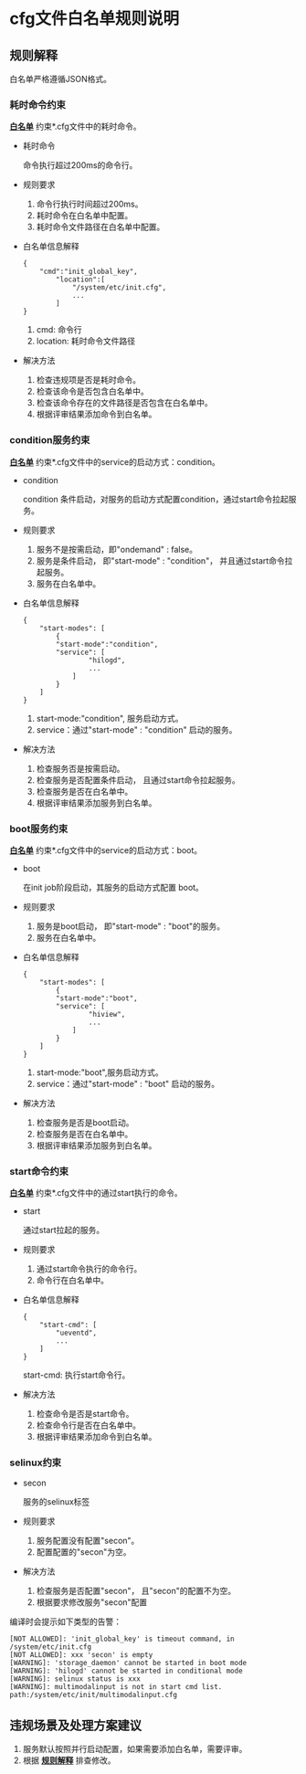 # cfg文件白名单规则说明

## 规则解释
  白名单严格遵循JSON格式。

  ### **耗时命令约束**
  **[白名单](whitelist.json)** 约束*.cfg文件中的耗时命令。

  - 耗时命令

    命令执行超过200ms的命令行。

  - 规则要求

    1. 命令行执行时间超过200ms。
    2. 耗时命令在白名单中配置。
    3. 耗时命令文件路径在白名单中配置。

  - 白名单信息解释
    ```
    {
        "cmd":"init_global_key",
            "location":[
                "/system/etc/init.cfg",
                ...
            ]
    }
    ```
    1. cmd: 命令行
    2. location:  耗时命令文件路径

  - 解决方法
    1. 检查违规项是否是耗时命令。
    2. 检查该命令是否包含白名单中。
    3. 检查该命令存在的文件路径是否包含在白名单中。
    3. 根据评审结果添加命令到白名单。

### **condition服务约束**
   **[白名单](whitelist.json)** 约束*.cfg文件中的service的启动方式：condition。

   - condition

      condition 条件启动，对服务的启动方式配置condition，通过start命令拉起服务。

   - 规则要求
      1. 服务不是按需启动，即"ondemand" : false。
      2. 服务是条件启动， 即"start-mode" : "condition"， 并且通过start命令拉起服务。
      3. 服务在白名单中。

   - 白名单信息解释
        ```
        {
            "start-modes": [
                {
                "start-mode":"condition",
                "service": [
                        "hilogd",
                        ...
                    ]
                }
            ]
        }
        ```
        1. start-mode:"condition", 服务启动方式。
        2. service：通过"start-mode" : "condition" 启动的服务。

  - 解决方法
    1. 检查服务否是按需启动。
    2. 检查服务是否配置条件启动， 且通过start命令拉起服务。
    3. 检查服务是否在白名单中。
    4. 根据评审结果添加服务到白名单。

### **boot服务约束**
   **[白名单](whitelist.json)** 约束*.cfg文件中的service的启动方式：boot。

   - boot

      在init job阶段启动，其服务的启动方式配置 boot。

  - 规则要求
      1. 服务是boot启动， 即"start-mode" : "boot"的服务。
      2. 服务在白名单中。

   - 白名单信息解释
        ```
        {
            "start-modes": [
                {
                "start-mode":"boot",
                "service": [
                        "hiview",
                        ...
                    ]
                }
            ]
        }
        ```
        1. start-mode:"boot",服务启动方式。
        2. service：通过"start-mode" : "boot" 启动的服务。

  - 解决方法
    1. 检查服务是否是boot启动。
    2. 检查服务是否在白名单中。
    3. 根据评审结果添加服务到白名单。

### **start命令约束**
   **[白名单](whitelist.json)** 约束*.cfg文件中的通过start执行的命令。

   - start

      通过start拉起的服务。

   - 规则要求
      1. 通过start命令执行的命令行。
      2. 命令行在白名单中。

   - 白名单信息解释
        ```
        {
            "start-cmd": [
                "ueventd",
                ...
            ]
        }
        ```
        start-cmd: 执行start命令行。

  - 解决方法
    1. 检查命令是否是start命令。
    2. 检查命令行是否在白名单中。
    3. 根据评审结果添加命令到白名单。

  ### **selinux约束**
  - secon

    服务的selinux标签

  - 规则要求
    1. 服务配置没有配置"secon"。
    2. 配置配置的"secon"为空。

  - 解决方法
    1. 检查服务是否配置"secon"， 且"secon"的配置不为空。
    2. 根据要求修改服务"secon"配置

编译时会提示如下类型的告警：
  ```
  [NOT ALLOWED]: 'init_global_key' is timeout command, in /system/etc/init.cfg
  [NOT ALLOWED]: xxx 'secon' is empty
  [WARNING]: 'storage_daemon' cannot be started in boot mode
  [WARNING]: 'hilogd' cannot be started in conditional mode
  [WARNING]: selinux status is xxx
  [WARNING]: multimodalinput is not in start cmd list.  path:/system/etc/init/multimodalinput.cfg
```

## 违规场景及处理方案建议
  1. 服务默认按照并行启动配置，如果需要添加白名单，需要评审。
  2. 根据 **[规则解释](README.md#规则解释)** 排查修改。
